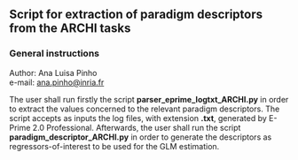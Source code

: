 ## Script for extraction of paradigm descriptors from the ARCHI tasks  

### General instructions    

Author: Ana Luisa Pinho  
e-mail: ana.pinho@inria.fr  

The user shall run firstly the script __parser\_eprime\_logtxt\_ARCHI.py__ in order to extract the values concerned to the relevant paradigm descriptors. The script accepts as inputs the log files, with extension __.txt__, generated by E-Prime 2.0 Professional. Afterwards, the user shall run the script __paradigm\_descriptor\_ARCHI.py__ in order to generate the descriptors as regressors-of-interest to be used for the GLM estimation.
